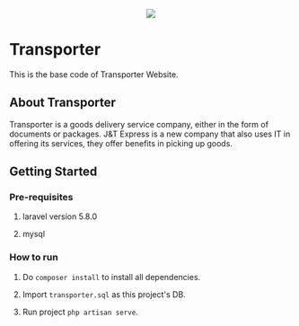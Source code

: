 <p align="center"><img src="http://s3.amazonaws.com/gt7sp-prod/decal/16/28/76/4827877505209762816_1.png"></p>


# Transporter

This is the base code of Transporter Website.


## About Transporter

Transporter is a goods delivery service company, either in the form of documents or packages. J&T Express is a new company that also uses IT in offering its services, they offer benefits in picking up goods.


## Getting Started

### Pre-requisites
1. laravel version 5.8.0

2. mysql


### How to run
1. Do `composer install` to install all dependencies.

2. Import `transporter.sql` as this project's DB.

3. Run project `php artisan serve`.
